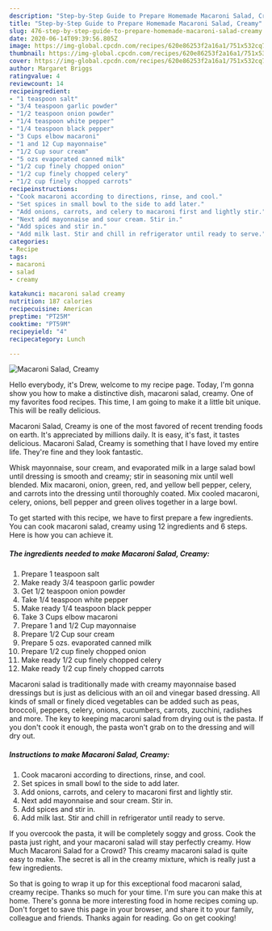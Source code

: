 ```yaml
---
description: "Step-by-Step Guide to Prepare Homemade Macaroni Salad, Creamy"
title: "Step-by-Step Guide to Prepare Homemade Macaroni Salad, Creamy"
slug: 476-step-by-step-guide-to-prepare-homemade-macaroni-salad-creamy
date: 2020-06-14T09:39:56.805Z
image: https://img-global.cpcdn.com/recipes/620e86253f2a16a1/751x532cq70/macaroni-salad-creamy-recipe-main-photo.jpg
thumbnail: https://img-global.cpcdn.com/recipes/620e86253f2a16a1/751x532cq70/macaroni-salad-creamy-recipe-main-photo.jpg
cover: https://img-global.cpcdn.com/recipes/620e86253f2a16a1/751x532cq70/macaroni-salad-creamy-recipe-main-photo.jpg
author: Margaret Briggs
ratingvalue: 4
reviewcount: 14
recipeingredient:
- "1 teaspoon salt"
- "3/4 teaspoon garlic powder"
- "1/2 teaspoon onion powder"
- "1/4 teaspoon white pepper"
- "1/4 teaspoon black pepper"
- "3 Cups elbow macaroni"
- "1 and 12 Cup mayonnaise"
- "1/2 Cup sour cream"
- "5 ozs evaporated canned milk"
- "1/2 cup finely chopped onion"
- "1/2 cup finely chopped celery"
- "1/2 cup finely chopped carrots"
recipeinstructions:
- "Cook macaroni according to directions, rinse, and cool."
- "Set spices in small bowl to the side to add later."
- "Add onions, carrots, and celery to macaroni first and lightly stir."
- "Next add mayonnaise and sour cream. Stir in."
- "Add spices and stir in."
- "Add milk last. Stir and chill in refrigerator until ready to serve."
categories:
- Recipe
tags:
- macaroni
- salad
- creamy

katakunci: macaroni salad creamy 
nutrition: 187 calories
recipecuisine: American
preptime: "PT25M"
cooktime: "PT59M"
recipeyield: "4"
recipecategory: Lunch

---
```



![Macaroni Salad, Creamy](https://img-global.cpcdn.com/recipes/620e86253f2a16a1/751x532cq70/macaroni-salad-creamy-recipe-main-photo.jpg)

Hello everybody, it's Drew, welcome to my recipe page. Today, I'm gonna show you how to make a distinctive dish, macaroni salad, creamy. One of my favorites food recipes. This time, I am going to make it a little bit unique. This will be really delicious.

Macaroni Salad, Creamy is one of the most favored of recent trending foods on earth. It's appreciated by millions daily. It is easy, it's fast, it tastes delicious. Macaroni Salad, Creamy is something that I have loved my entire life. They're fine and they look fantastic.

Whisk mayonnaise, sour cream, and evaporated milk in a large salad bowl until dressing is smooth and creamy; stir in seasoning mix until well blended. Mix macaroni, onion, green, red, and yellow bell pepper, celery, and carrots into the dressing until thoroughly coated. Mix cooled macaroni, celery, onions, bell pepper and green olives together in a large bowl.


To get started with this recipe, we have to first prepare a few ingredients. You can cook macaroni salad, creamy using 12 ingredients and 6 steps. Here is how you can achieve it.

<!--inarticleads1-->

##### The ingredients needed to make Macaroni Salad, Creamy:

1. Prepare 1 teaspoon salt
1. Make ready 3/4 teaspoon garlic powder
1. Get 1/2 teaspoon onion powder
1. Take 1/4 teaspoon white pepper
1. Make ready 1/4 teaspoon black pepper
1. Take 3 Cups elbow macaroni
1. Prepare 1 and 1/2 Cup mayonnaise
1. Prepare 1/2 Cup sour cream
1. Prepare 5 ozs. evaporated canned milk
1. Prepare 1/2 cup finely chopped onion
1. Make ready 1/2 cup finely chopped celery
1. Make ready 1/2 cup finely chopped carrots


Macaroni salad is traditionally made with creamy mayonnaise based dressings but is just as delicious with an oil and vinegar based dressing. All kinds of small or finely diced vegetables can be added such as peas, broccoli, peppers, celery, onions, cucumbers, carrots, zucchini, radishes and more. The key to keeping macaroni salad from drying out is the pasta. If you don&#39;t cook it enough, the pasta won&#39;t grab on to the dressing and will dry out. 

<!--inarticleads2-->

##### Instructions to make Macaroni Salad, Creamy:

1. Cook macaroni according to directions, rinse, and cool.
1. Set spices in small bowl to the side to add later.
1. Add onions, carrots, and celery to macaroni first and lightly stir.
1. Next add mayonnaise and sour cream. Stir in.
1. Add spices and stir in.
1. Add milk last. Stir and chill in refrigerator until ready to serve.


If you overcook the pasta, it will be completely soggy and gross. Cook the pasta just right, and your macaroni salad will stay perfectly creamy. How Much Macaroni Salad for a Crowd? This creamy macaroni salad is quite easy to make. The secret is all in the creamy mixture, which is really just a few ingredients. 

So that is going to wrap it up for this exceptional food macaroni salad, creamy recipe. Thanks so much for your time. I'm sure you can make this at home. There's gonna be more interesting food in home recipes coming up. Don't forget to save this page in your browser, and share it to your family, colleague and friends. Thanks again for reading. Go on get cooking!
